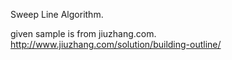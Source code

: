 
Sweep Line Algorithm.  

given sample is from jiuzhang.com.  
http://www.jiuzhang.com/solution/building-outline/

